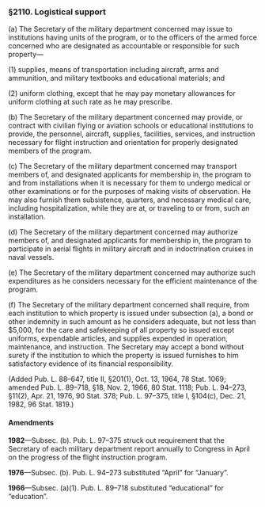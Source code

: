 ### §2110. Logistical support ###

(a) The Secretary of the military department concerned may issue to institutions having units of the program, or to the officers of the armed force concerned who are designated as accountable or responsible for such property—

(1) supplies, means of transportation including aircraft, arms and ammunition, and military textbooks and educational materials; and

(2) uniform clothing, except that he may pay monetary allowances for uniform clothing at such rate as he may prescribe.

(b) The Secretary of the military department concerned may provide, or contract with civilian flying or aviation schools or educational institutions to provide, the personnel, aircraft, supplies, facilities, services, and instruction necessary for flight instruction and orientation for properly designated members of the program.

(c) The Secretary of the military department concerned may transport members of, and designated applicants for membership in, the program to and from installations when it is necessary for them to undergo medical or other examinations or for the purposes of making visits of observation. He may also furnish them subsistence, quarters, and necessary medical care, including hospitalization, while they are at, or traveling to or from, such an installation.

(d) The Secretary of the military department concerned may authorize members of, and designated applicants for membership in, the program to participate in aerial flights in military aircraft and in indoctrination cruises in naval vessels.

(e) The Secretary of the military department concerned may authorize such expenditures as he considers necessary for the efficient maintenance of the program.

(f) The Secretary of the military department concerned shall require, from each institution to which property is issued under subsection (a), a bond or other indemnity in such amount as he considers adequate, but not less than $5,000, for the care and safekeeping of all property so issued except uniforms, expendable articles, and supplies expended in operation, maintenance, and instruction. The Secretary may accept a bond without surety if the institution to which the property is issued furnishes to him satisfactory evidence of its financial responsibility.

(Added Pub. L. 88–647, title II, §201(1), Oct. 13, 1964, 78 Stat. 1069; amended Pub. L. 89–718, §18, Nov. 2, 1966, 80 Stat. 1118; Pub. L. 94–273, §11(2), Apr. 21, 1976, 90 Stat. 378; Pub. L. 97–375, title I, §104(c), Dec. 21, 1982, 96 Stat. 1819.)

#### Amendments ####

**1982**—Subsec. (b). Pub. L. 97–375 struck out requirement that the Secretary of each military department report annually to Congress in April on the progress of the flight instruction program.

**1976**—Subsec. (b). Pub. L. 94–273 substituted “April” for “January”.

**1966**—Subsec. (a)(1). Pub. L. 89–718 substituted “educational” for “education”.